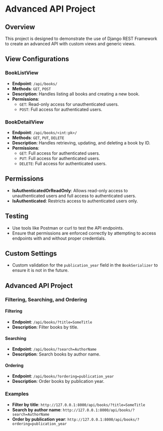 # Advanced API Project

## Overview
This project is designed to demonstrate the use of Django REST Framework to create an advanced API with custom views and generic views.

## View Configurations

### BookListView
- **Endpoint**: `/api/books/`
- **Methods**: `GET`, `POST`
- **Description**: Handles listing all books and creating a new book.
- **Permissions**: 
  - `GET`: Read-only access for unauthenticated users.
  - `POST`: Full access for authenticated users.

### BookDetailView
- **Endpoint**: `/api/books/<int:pk>/`
- **Methods**: `GET`, `PUT`, `DELETE`
- **Description**: Handles retrieving, updating, and deleting a book by ID.
- **Permissions**: 
  - `GET`: Full access for authenticated users.
  - `PUT`: Full access for authenticated users.
  - `DELETE`: Full access for authenticated users.

## Permissions
- **IsAuthenticatedOrReadOnly**: Allows read-only access to unauthenticated users and full access to authenticated users.
- **IsAuthenticated**: Restricts access to authenticated users only.

## Testing
- Use tools like Postman or curl to test the API endpoints.
- Ensure that permissions are enforced correctly by attempting to access endpoints with and without proper credentials.

## Custom Settings
- Custom validation for the `publication_year` field in the `BookSerializer` to ensure it is not in the future.

## Advanced API Project

### Filtering, Searching, and Ordering

#### Filtering
- **Endpoint**: `/api/books/?title=SomeTitle`
- **Description**: Filter books by title.

#### Searching
- **Endpoint**: `/api/books/?search=AuthorName`
- **Description**: Search books by author name.

#### Ordering
- **Endpoint**: `/api/books/?ordering=publication_year`
- **Description**: Order books by publication year.

### Examples
- **Filter by title**: `http://127.0.0.1:8000/api/books/?title=SomeTitle`
- **Search by author name**: `http://127.0.0.1:8000/api/books/?search=AuthorName`
- **Order by publication year**: `http://127.0.0.1:8000/api/books/?ordering=publication_year`